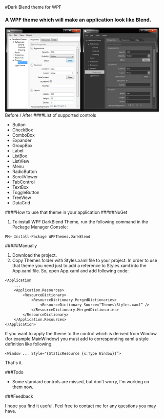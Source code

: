 #Dark Blend theme for WPF 

### A WPF theme which will make an application look like Blend.

![Alt text](Screenshot.png)
Before / After
####List of supported controls
- Button
- CheckBox
- ComboBox
- Expander
- GroupBox
- Label
- ListBox
- ListView
- Menu
- RadioButton
- ScrollViewer
- TabControl
- TextBox
- ToggleButton
- TreeView
- DataGrid

####How to use that theme in your application
#####NuGet
1. To install WPF DarkBlend Theme, run the following command in the Package Manager Console:

```
PM> Install-Package WPFThemes.DarkBlend
```

#####Manually
1. Download the project. 
2. Copy Themes folder with Styles.xaml file to your project. 
In order to use that theme you need just to add a reference to Styles.xaml into the App.xaml file.
So, open App.xaml and add following code:

```
<Application
	...
	<Application.Resources>
		<ResourceDictionary>
           	<ResourceDictionary.MergedDictionaries>
				<ResourceDictionary Source="Themes\Styles.xaml” />
			</ResourceDictionary.MergedDictionaries>
		</ResourceDictionary>
	</Application.Resources>
</Application>
```

If you want to apply the theme to the control which is derived from Window (for example MainWindow) you must add to corresponding xaml a style definition like following.

```
<Window ... Style="{StaticResource {x:Type Window}}”>
```
That's it.

###Todo

- Some standard controls are missed, but don't worry, I'm working on them now.


###Feedback

I hope you find it useful. Feel free to contact me for any questions you may have.
